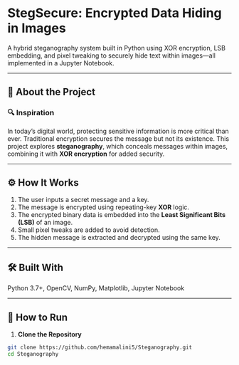 # StegSecure: Encrypted Data Hiding in Images

A hybrid steganography system built in Python using XOR encryption, LSB embedding, and pixel tweaking to securely hide text within images—all implemented in a Jupyter Notebook.

---

## 🧠 About the Project

### 🔍 Inspiration  
In today’s digital world, protecting sensitive information is more critical than ever. Traditional encryption secures the message but not its existence. This project explores **steganography**, which conceals messages within images, combining it with **XOR encryption** for added security.

---

## ⚙️ How It Works

1. The user inputs a secret message and a key.
2. The message is encrypted using repeating-key **XOR** logic.
3. The encrypted binary data is embedded into the **Least Significant Bits (LSB)** of an image.
4. Small pixel tweaks are added to avoid detection.
5. The hidden message is extracted and decrypted using the same key.

---

## 🛠️ Built With

Python 3.7+, OpenCV, NumPy, Matplotlib, Jupyter Notebook

---

## 📄 How to Run

1. **Clone the Repository**
```bash
git clone https://github.com/hemamalini5/Steganography.git
cd Steganography
